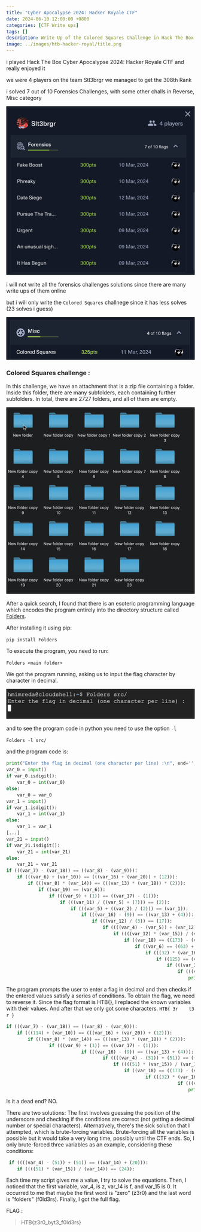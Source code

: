 ```yaml
---
title: "Cyber Apocalypse 2024: Hacker Royale CTF"
date: 2024-06-10 12:00:00 +0800
categories: [CTF Write ups]
tags: []
description: Write Up of the Colored Squares Challenge in Hack The Box Cyber Apocalypse 2024 Hacker Royale CTF
image: ../images/htb-hacker-royal/title.png
---
```


i played Hack The Box Cyber Apocalypse 2024: Hacker Royale CTF and really enjoyed it

we were 4 players on the team Stl3brgr we managed to get the 308th Rank

i solved 7 out of 10 Forensics Challenges, with some other challs in Reverse, Misc category

![](../images/htb-hacker-royal/rank.png)

i will not write all the forensics challenges solutions since there are many write ups of them online

but i will only write the `Colored Squares` challnege since it has less solves (23 solves i guess)

![](../images/htb-hacker-royal/chall.png)

### Colored Squares challenge :

In this challenge, we have an attachment that is a zip file containing a folder. Inside this folder, there are many subfolders, each containing further subfolders. In total, there are 2727 folders, and all of them are empty.

![](../images/htb-hacker-royal/1.gif)

After a quick search, I found that there is an esoteric programming language which encodes the program entirely into the directory structure called [Folders](https://esolangs.org/wiki/Folders).

After installing it using pip:

`pip install Folders`

To execute the program, you need to run:

`Folders <main folder>`

We got the program running, asking us to input the flag character by character in decimal.

![](../images/htb-hacker-royal/2.png)

and to see the program code in python you need to use the option `-l`

`Folders -l src/`

and the program code is:

```py
print("Enter the flag in decimal (one character per line) :\n", end='', flush=True)
var_0 = input()
if var_0.isdigit():
    var_0 = int(var_0)
else:
    var_0 = var_0
var_1 = input()
if var_1.isdigit():
    var_1 = int(var_1)
else:
    var_1 = var_1
[...]
var_21 = input()
if var_21.isdigit():
    var_21 = int(var_21)
else:
    var_21 = var_21
if (((var_7) - (var_18)) == ((var_8) - (var_9))):
    if (((var_6) + (var_10)) == (((var_16) + (var_20)) + (12))):
        if (((var_8) * (var_14)) == (((var_13) * (var_18)) * (2))):
            if ((var_19) == (var_6)):
                if (((var_9) + (1)) == ((var_17) - (1))):
                    if (((var_11) / ((var_5) + (7))) == (2)):
                        if (((var_5) + ((var_2) / (2))) == (var_1)):
                            if (((var_16) - (9)) == ((var_13) + (4))):
                                if (((var_12) / (3)) == (17)):
                                    if ((((var_4) - (var_5)) + (var_12)) == ((var_14) + (20))):
                                        if ((((var_12) * (var_15)) / (var_14)) == (24)):
                                            if ((var_18) == ((173) - (var_4))):
                                                if ((var_6) == ((63) + (var_5))):
                                                    if (((32) * (var_16)) == ((var_7) * (var_0))):
                                                        if ((125) == (var_21)):
                                                            if (((var_3) - (var_2)) == (57)):
                                                                if (((var_17) - (var_15)) == ((var_18) + (1))):
                                                                    print("Good job! :)", end='', flush=True)
```

The program prompts the user to enter a flag in decimal and then checks if the entered values satisfy a series of conditions. 
To obtain the flag, we need to reverse it. 
Since the flag format is HTB{}, I replaced the known variables with their values.
And after that we only got some characters.
`HTB{ 3r    t3      r }`

```py
if (((var_7) - (var_18)) == ((var_8) - (var_9))):
    if (((114) + (var_10)) == (((var_16) + (var_20)) + (12))):
        if (((var_8) * (var_14)) == (((var_13) * (var_18)) * (2))):
                if (((var_9) + (1)) == ((var_17) - (1))):
                            if (((var_16) - (9)) == ((var_13) + (4))):
                                    if ((((var_4) - (51)) + (51)) == ((var_14) + (20))):
                                        if ((((51) * (var_15)) / (var_14)) == (24)):
                                            if ((var_18) == ((173) - (var_4))):
                                                    if (((32) * (var_16)) == ((var_7) * (72))):
                                                                if (((var_17) - (var_15)) == ((var_18) + (1))):
                                                                    print("Good job! :)", end='', flush=True)
```

Is it a dead end? NO.


There are two solutions:
The first involves guessing the position of the underscore and checking if the conditions are correct (not getting a decimal number or special characters).
Alternatively, there's the sick solution that I attempted, which is brute-forcing variables. Brute-forcing all the variables is possible but it would take a very long time, possibly until the CTF ends.
So, I only brute-forced three variables as an example, considering these conditions:

```py
 if ((((var_4) - (51)) + (51)) == ((var_14) + (20))):
    if ((((51) * (var_15)) / (var_14)) == (24)):
```

Each time my script gives me a value, I try to solve the equations.
Then, I noticed that the first variable, var_4, is z, var_14 is f, and var_15 is 0.
It occurred to me that maybe the first word is "zero" (z3r0) and the last word is "folders" (f0ld3rs). Finally, I got the full flag.

FLAG : 
> HTB{z3r0_byt3_f0ld3rs}